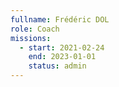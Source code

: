```yaml
---
fullname: Frédéric DOL
role: Coach
missions:
  - start: 2021-02-24
    end: 2023-01-01
    status: admin
---
```


